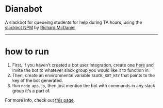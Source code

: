 # Dianabot
A slackbot for queueing students for help during TA hours, using the [slackbot NPM](https://github.com/rmcdaniel/node-slackbot) by [Richard McDaniel](https://github.com/rmcdaniel)

-----
# how to run

1. First, if you haven't created a bot user integration, create one [here](https://my.slack.com/services/new/bot) and invite the bot to whatever slack group you would like it to function in.
2. Then, create an environmental variable `SLACK_BOT_KEY` that points to the key of the bot generated.
3. Run `node app.js`, then just mention the bot with commands in any slack group it's a part of.

For more info, check out [this page](https://api.slack.com/bot-users).